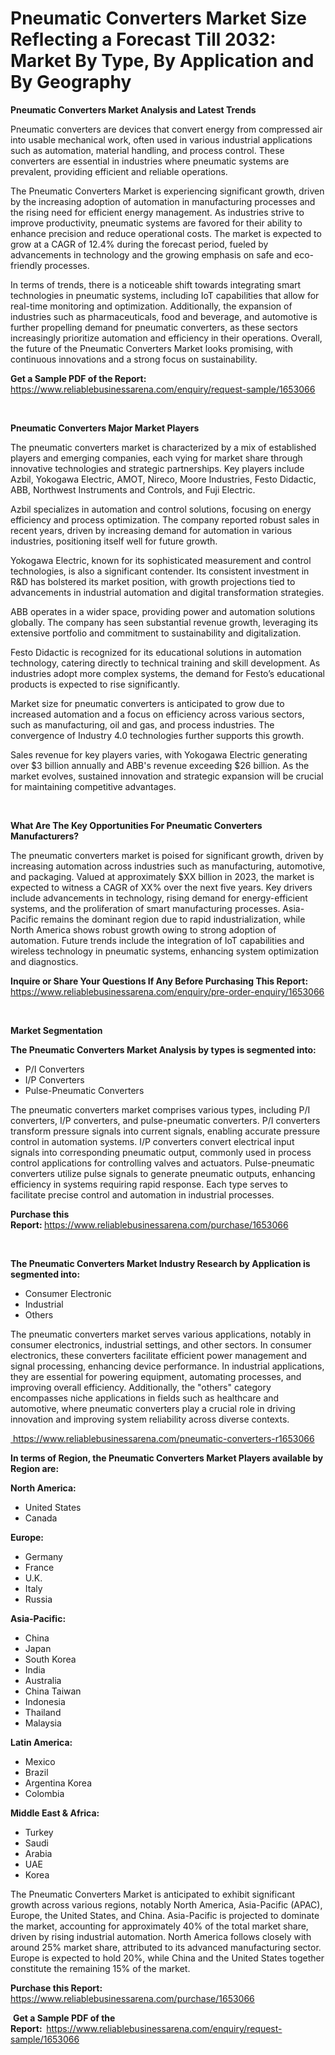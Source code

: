 <p><h1>Pneumatic Converters Market Size Reflecting a Forecast Till 2032: Market By Type, By Application and By Geography</h1></p><p><strong>Pneumatic Converters Market Analysis and Latest Trends</strong></p>
<p><p>Pneumatic converters are devices that convert energy from compressed air into usable mechanical work, often used in various industrial applications such as automation, material handling, and process control. These converters are essential in industries where pneumatic systems are prevalent, providing efficient and reliable operations.</p><p>The Pneumatic Converters Market is experiencing significant growth, driven by the increasing adoption of automation in manufacturing processes and the rising need for efficient energy management. As industries strive to improve productivity, pneumatic systems are favored for their ability to enhance precision and reduce operational costs. The market is expected to grow at a CAGR of 12.4% during the forecast period, fueled by advancements in technology and the growing emphasis on safe and eco-friendly processes. </p><p>In terms of trends, there is a noticeable shift towards integrating smart technologies in pneumatic systems, including IoT capabilities that allow for real-time monitoring and optimization. Additionally, the expansion of industries such as pharmaceuticals, food and beverage, and automotive is further propelling demand for pneumatic converters, as these sectors increasingly prioritize automation and efficiency in their operations. Overall, the future of the Pneumatic Converters Market looks promising, with continuous innovations and a strong focus on sustainability.</p></p>
<p><strong>Get a Sample PDF of the Report:&nbsp;</strong> <a href="https://www.reliablebusinessarena.com/enquiry/request-sample/1653066?utm_campaign=2680&utm_medium=2&utm_source=Github&utm_content=ia&utm_term=18042025&utm_id=pneumatic-converters">https://www.reliablebusinessarena.com/enquiry/request-sample/1653066</a></p>
<p>&nbsp;</p>
<p><strong>Pneumatic Converters Major Market Players</strong></p>
<p><p>The pneumatic converters market is characterized by a mix of established players and emerging companies, each vying for market share through innovative technologies and strategic partnerships. Key players include Azbil, Yokogawa Electric, AMOT, Nireco, Moore Industries, Festo Didactic, ABB, Northwest Instruments and Controls, and Fuji Electric.</p><p>Azbil specializes in automation and control solutions, focusing on energy efficiency and process optimization. The company reported robust sales in recent years, driven by increasing demand for automation in various industries, positioning itself well for future growth.</p><p>Yokogawa Electric, known for its sophisticated measurement and control technologies, is also a significant contender. Its consistent investment in R&D has bolstered its market position, with growth projections tied to advancements in industrial automation and digital transformation strategies.</p><p>ABB operates in a wider space, providing power and automation solutions globally. The company has seen substantial revenue growth, leveraging its extensive portfolio and commitment to sustainability and digitalization.</p><p>Festo Didactic is recognized for its educational solutions in automation technology, catering directly to technical training and skill development. As industries adopt more complex systems, the demand for Festo’s educational products is expected to rise significantly.</p><p>Market size for pneumatic converters is anticipated to grow due to increased automation and a focus on efficiency across various sectors, such as manufacturing, oil and gas, and process industries. The convergence of Industry 4.0 technologies further supports this growth.</p><p>Sales revenue for key players varies, with Yokogawa Electric generating over $3 billion annually and ABB's revenue exceeding $26 billion. As the market evolves, sustained innovation and strategic expansion will be crucial for maintaining competitive advantages.</p></p>
<p>&nbsp;</p>
<p><strong>What Are The Key Opportunities For Pneumatic Converters Manufacturers?</strong></p>
<p><p>The pneumatic converters market is poised for significant growth, driven by increasing automation across industries such as manufacturing, automotive, and packaging. Valued at approximately $XX billion in 2023, the market is expected to witness a CAGR of XX% over the next five years. Key drivers include advancements in technology, rising demand for energy-efficient systems, and the proliferation of smart manufacturing processes. Asia-Pacific remains the dominant region due to rapid industrialization, while North America shows robust growth owing to strong adoption of automation. Future trends include the integration of IoT capabilities and wireless technology in pneumatic systems, enhancing system optimization and diagnostics.</p></p>
<p><strong>Inquire or Share Your Questions If Any Before Purchasing This Report:</strong> <a href="https://www.reliablebusinessarena.com/enquiry/pre-order-enquiry/1653066?utm_campaign=2680&utm_medium=2&utm_source=Github&utm_content=ia&utm_term=18042025&utm_id=pneumatic-converters">https://www.reliablebusinessarena.com/enquiry/pre-order-enquiry/1653066</a></p>
<p>&nbsp;</p>
<p><strong>Market Segmentation</strong></p>
<p><strong>The Pneumatic Converters Market Analysis by types is segmented into:</strong></p>
<p><ul><li>P/I Converters</li><li>I/P Converters</li><li>Pulse-Pneumatic Converters</li></ul></p>
<p><p>The pneumatic converters market comprises various types, including P/I converters, I/P converters, and pulse-pneumatic converters. P/I converters transform pressure signals into current signals, enabling accurate pressure control in automation systems. I/P converters convert electrical input signals into corresponding pneumatic output, commonly used in process control applications for controlling valves and actuators. Pulse-pneumatic converters utilize pulse signals to generate pneumatic outputs, enhancing efficiency in systems requiring rapid response. Each type serves to facilitate precise control and automation in industrial processes.</p></p>
<p><strong>Purchase this Report:&nbsp;</strong><a href="https://www.reliablebusinessarena.com/purchase/1653066?utm_campaign=2680&utm_medium=2&utm_source=Github&utm_content=ia&utm_term=18042025&utm_id=pneumatic-converters">https://www.reliablebusinessarena.com/purchase/1653066</a></p>
<p>&nbsp;</p>
<p><strong>The Pneumatic Converters Market Industry Research by Application is segmented into:</strong></p>
<p><ul><li>Consumer Electronic</li><li>Industrial</li><li>Others</li></ul></p>
<p><p>The pneumatic converters market serves various applications, notably in consumer electronics, industrial settings, and other sectors. In consumer electronics, these converters facilitate efficient power management and signal processing, enhancing device performance. In industrial applications, they are essential for powering equipment, automating processes, and improving overall efficiency. Additionally, the "others" category encompasses niche applications in fields such as healthcare and automotive, where pneumatic converters play a crucial role in driving innovation and improving system reliability across diverse contexts.</p></p>
<p><a href="https://www.reliablebusinessarena.com/pneumatic-converters-r1653066?utm_campaign=2680&utm_medium=2&utm_source=Github&utm_content=ia&utm_term=18042025&utm_id=pneumatic-converters">&nbsp;https://www.reliablebusinessarena.com/pneumatic-converters-r1653066</a></p>
<p><strong>In terms of Region, the Pneumatic Converters Market Players available by Region are:</strong></p>
<p>
    <p> <strong> North America: </strong>
        <ul>
            <li>United States</li>
            <li>Canada</li>
        </ul>
        </p> 
    <p> <strong> Europe: </strong>
        <ul>
            <li>Germany</li>
            <li>France</li>
            <li>U.K.</li>
            <li>Italy</li>
            <li>Russia</li>
        </ul>
        </p> 
    <p> <strong> Asia-Pacific: </strong>
        <ul>
            <li>China</li>
            <li>Japan</li>
            <li>South Korea</li>
            <li>India</li>
            <li>Australia</li>
            <li>China Taiwan</li>
            <li>Indonesia</li>
            <li>Thailand</li>
            <li>Malaysia</li>
        </ul>
        </p> 
    <p> <strong> Latin America: </strong>
        <ul>
            <li>Mexico</li>
            <li>Brazil</li>
            <li>Argentina Korea</li>
            <li>Colombia</li>
        </ul>
        </p> 
    <p> <strong> Middle East & Africa: </strong>
        <ul>
            <li>Turkey</li>
            <li>Saudi</li>
            <li>Arabia</li>
            <li>UAE</li>
            <li>Korea</li>
        </ul>
    </p>
    </p>
<p><p>The Pneumatic Converters Market is anticipated to exhibit significant growth across various regions, notably North America, Asia-Pacific (APAC), Europe, the United States, and China. Asia-Pacific is projected to dominate the market, accounting for approximately 40% of the total market share, driven by rising industrial automation. North America follows closely with around 25% market share, attributed to its advanced manufacturing sector. Europe is expected to hold 20%, while China and the United States together constitute the remaining 15% of the market.</p></p>
<p><strong>Purchase this Report: </strong><a href="https://www.reliablebusinessarena.com/purchase/1653066?utm_campaign=2680&utm_medium=2&utm_source=Github&utm_content=ia&utm_term=18042025&utm_id=pneumatic-converters">https://www.reliablebusinessarena.com/purchase/1653066</a></p>
<p>&nbsp;<strong>Get a Sample PDF of the Report:&nbsp;&nbsp;</strong><a href="https://www.reliablebusinessarena.com/enquiry/request-sample/1653066?utm_campaign=2680&utm_medium=2&utm_source=Github&utm_content=ia&utm_term=18042025&utm_id=pneumatic-converters">https://www.reliablebusinessarena.com/enquiry/request-sample/1653066</a></p>
<p><strong></strong></p>
<p><p></p><p></p><p></p></p>
